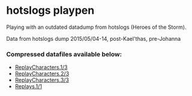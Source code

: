 # hotslogs playpen
Playing with an outdated datadump from hotslogs (Heroes of the Storm).

Data from hotslogs dump 2015/05/04-14, post-Kael'thas, pre-Johanna

### Compressed datafiles available below:
- [ReplayCharacters.1/3](https://drive.google.com/file/d/0B9nylc-RDZ7LRGJtdkxocl96Wlk/view?usp=sharing)
- [ReplayCharacters.2/3](https://drive.google.com/file/d/0B9nylc-RDZ7LdzRQTnJLWENJV28/view?usp=sharing)
- [ReplayCharacters.3/3](https://drive.google.com/file/d/0B9nylc-RDZ7LSDMxTU9mRnk1Nkk/view?usp=sharing)
- [Replays.1/1](https://drive.google.com/file/d/0B9nylc-RDZ7Ld0Q4NC1KWmROcXM/view?usp=sharing)









